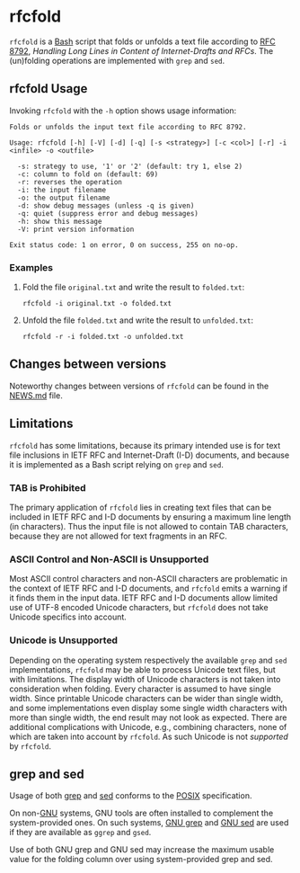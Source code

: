 # rfcfold

`rfcfold` is a [Bash](https://www.gnu.org/software/bash/)
script that folds or unfolds a text file according to
[RFC 8792](https://www.rfc-editor.org/info/rfc8792),
*Handling Long Lines in Content of Internet-Drafts and RFCs*.
The (un)folding operations are implemented with `grep` and `sed`.

## rfcfold Usage

Invoking `rfcfold` with the `-h` option shows usage information:

```
Folds or unfolds the input text file according to RFC 8792.

Usage: rfcfold [-h] [-V] [-d] [-q] [-s <strategy>] [-c <col>] [-r] -i <infile> -o <outfile>

  -s: strategy to use, '1' or '2' (default: try 1, else 2)
  -c: column to fold on (default: 69)
  -r: reverses the operation
  -i: the input filename
  -o: the output filename
  -d: show debug messages (unless -q is given)
  -q: quiet (suppress error and debug messages)
  -h: show this message
  -V: print version information

Exit status code: 1 on error, 0 on success, 255 on no-op.
```

### Examples

1. Fold the file `original.txt` and write the result to `folded.txt`:

    `rfcfold -i original.txt -o folded.txt`

2. Unfold the file `folded.txt` and write the result to `unfolded.txt`:

    `rfcfold -r -i folded.txt -o unfolded.txt`

## Changes between versions

Noteworthy changes between versions of `rfcfold` can be found in the
[NEWS.md](NEWS.md) file.

## Limitations

`rfcfold` has some limitations, because its primary intended use is for
text file inclusions in IETF RFC and Internet-Draft (I-D) documents, and
because it is implemented as a Bash script relying on `grep` and `sed`.

### TAB is Prohibited

The primary application of `rfcfold` lies in creating text files that
can be included in IETF RFC and I-D documents by ensuring a maximum line
length (in characters).  Thus the input file is not allowed to contain
TAB characters, because they are not allowed for text fragments in an RFC.

### ASCII Control and Non-ASCII is Unsupported

Most ASCII control characters and non-ASCII characters are problematic
in the context of IETF RFC and I-D documents, and `rfcfold` emits a
warning if it finds them in the input data.  IETF RFC and I-D documents
allow limited use of UTF-8 encoded Unicode characters, but `rfcfold`
does not take Unicode specifics into account.

### Unicode is Unsupported

Depending on the operating system respectively the available `grep` and
`sed` implementations, `rfcfold` may be able to process Unicode text
files, but with limitations.  The display width of Unicode characters is
not taken into consideration when folding.  Every character is assumed
to have single width.  Since printable Unicode characters can be wider
than single width, and some implementations even display some single
width characters with more than single width, the end result may not
look as expected.  There are additional complications with Unicode, e.g.,
combining characters, none of which are taken into account by `rfcfold`.
As such Unicode is not *supported* by `rfcfold`.

## grep and sed

Usage of both
[grep](https://pubs.opengroup.org/onlinepubs/9699919799/utilities/grep.html)
and
[sed](https://pubs.opengroup.org/onlinepubs/9699919799/utilities/sed.html)
conforms to the
[POSIX](https://pubs.opengroup.org/onlinepubs/9699919799/)
specification.

On non-[GNU](https://www.gnu.org/) systems, GNU tools are often
installed to complement the system-provided ones.  On such systems,
[GNU grep](https://www.gnu.org/software/grep/)
and
[GNU sed](https://www.gnu.org/software/sed/)
are used if they are available as `ggrep` and `gsed`.

Use of both GNU grep and GNU sed may increase the maximum usable value
for the folding column over using system-provided grep and sed.

